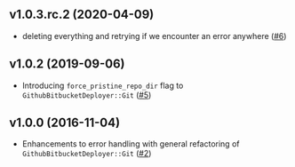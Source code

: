 ## v1.0.3.rc.2 (2020-04-09)
* deleting everything and retrying if we encounter an error anywhere
([#6](https://github.com/g5search/github_bitbucket_deployer/pull/6))

## v1.0.2 (2019-09-06)

* Introducing `force_pristine_repo_dir` flag to 
  `GithubBitbucketDeployer::Git`
  ([#5](https://github.com/g5search/github_bitbucket_deployer/pull/5))

## v1.0.0 (2016-11-04)

* Enhancements to error handling with general refactoring of
  `GithubBitbucketDeployer::Git`
  ([#2](https://github.com/g5search/github_bitbucket_deployer/pull/2))
